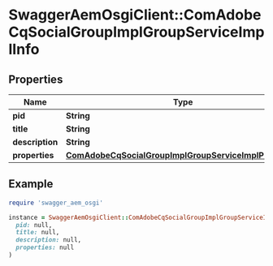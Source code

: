 # SwaggerAemOsgiClient::ComAdobeCqSocialGroupImplGroupServiceImplInfo

## Properties

| Name | Type | Description | Notes |
| ---- | ---- | ----------- | ----- |
| **pid** | **String** |  | [optional] |
| **title** | **String** |  | [optional] |
| **description** | **String** |  | [optional] |
| **properties** | [**ComAdobeCqSocialGroupImplGroupServiceImplProperties**](ComAdobeCqSocialGroupImplGroupServiceImplProperties.md) |  | [optional] |

## Example

```ruby
require 'swagger_aem_osgi'

instance = SwaggerAemOsgiClient::ComAdobeCqSocialGroupImplGroupServiceImplInfo.new(
  pid: null,
  title: null,
  description: null,
  properties: null
)
```

